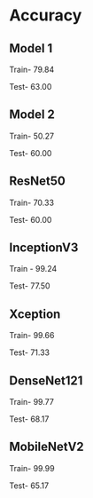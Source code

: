 # Accuracy

## Model 1
Train- 79.84

Test- 63.00

## Model 2
Train- 50.27

Test- 60.00

## ResNet50
Train- 70.33

Test- 60.00

## InceptionV3
Train - 99.24

Test- 77.50

## Xception
Train-  99.66

Test- 71.33

## DenseNet121
Train- 99.77

Test- 68.17

## MobileNetV2
Train- 99.99

Test- 65.17
